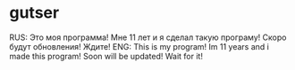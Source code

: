 # gutser
RUS:
Это моя программа! Мне 11 лет и я сделал такую програму! Скоро будут обновления! Ждите!
ENG:
This is my program! Im 11 years and i made this program! Soon will be updated! Wait for it! 
